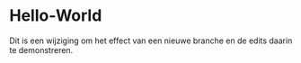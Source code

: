 # Hello-World

Dit is een wijziging om het effect van een nieuwe branche en de edits daarin te demonstreren.
